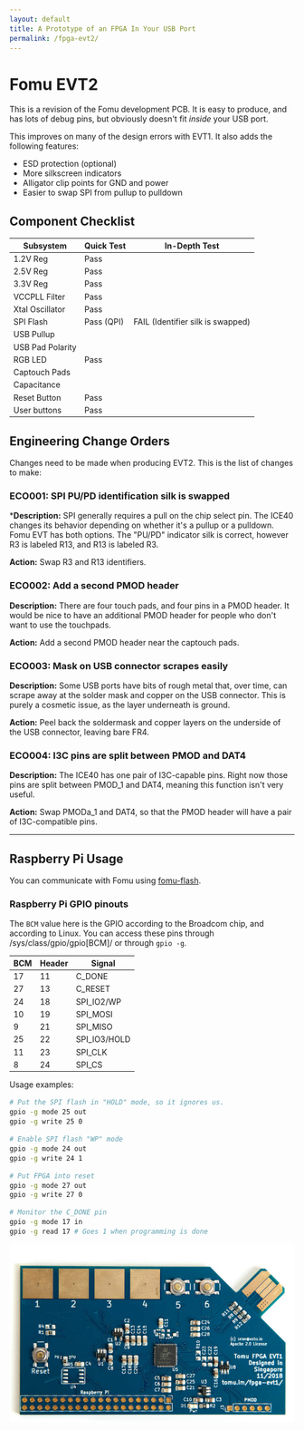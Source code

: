 ```yaml
---
layout: default
title: A Prototype of an FPGA In Your USB Port
permalink: /fpga-evt2/
---
```


<style>
.container {
  max-width: initial;
}
</style>

# Fomu EVT2

This is a revision of the Fomu development PCB.  It is easy to produce, and has lots of debug pins, but obviously doesn't fit _inside_ your USB port.

This improves on many of the design errors with EVT1.  It also adds the following features:

* ESD protection (optional)
* More silkscreen indicators
* Alligator clip points for GND and power
* Easier to swap SPI from pullup to pulldown

## Component Checklist

|Subsystem        | Quick Test | In-Depth Test
|-----------------|------------|--------------
|1.2V Reg         | Pass
|2.5V Reg         | Pass
|3.3V Reg         | Pass 
|VCCPLL Filter    | Pass      
|Xtal Oscillator  | Pass
|SPI Flash        | Pass (QPI) | FAIL (Identifier silk is swapped)
|USB Pullup       | 
|USB Pad Polarity |
|RGB LED          | Pass 
|Captouch Pads    |
|Capacitance      |
|Reset Button     | Pass
|User buttons     | Pass

## Engineering Change Orders

Changes need to be made when producing EVT2.  This is the list of changes to make:

### ECO001: SPI PU/PD identification silk is swapped

***Description:** SPI generally requires a pull on the chip select pin.  The ICE40 changes its behavior depending on whether it's a pullup or a pulldown.  Fomu EVT has both options.  The "PU/PD" indicator silk is correct, however R3 is labeled R13, and R13 is labeled R3.

**Action:** Swap R3 and R13 identifiers.

### ECO002: Add a second PMOD header

**Description:** There are four touch pads, and four pins in a PMOD header. It would be nice to have an additional PMOD header for people who don't want to use the touchpads.

**Action:** Add a second PMOD header near the captouch pads.

### ECO003: Mask on USB connector scrapes easily

**Description:** Some USB ports have bits of rough metal that, over time, can scrape away at the solder mask and copper on the USB connector.  This is purely a cosmetic issue, as the layer underneath is ground.

**Action:** Peel back the soldermask and copper layers on the underside of the USB connector, leaving bare FR4.

### ECO004: I3C pins are split between PMOD and DAT4

**Description:** The ICE40 has one pair of I3C-capable pins.  Right now those pins are split between PMOD_1 and DAT4, meaning this function isn't very useful.

**Action:** Swap PMODa_1 and DAT4, so that the PMOD header will have a pair of I3C-compatible pins.

---

## Raspberry Pi Usage

You can communicate with Fomu using [fomu-flash](https://github.com/im-tomu/fomu-flash).

### Raspberry Pi GPIO pinouts

The `BCM` value here is the GPIO according to the Broadcom chip, and according to Linux.  You can access these pins through /sys/class/gpio/gpio[BCM]/ or through `gpio -g`.

|BCM | Header | Signal
|----|--------|--------
|17  | 11     | C_DONE
|27  | 13     | C_RESET
|24  | 18     | SPI_IO2/WP
|10  | 19     | SPI_MOSI
| 9  | 21     | SPI_MISO
|25  | 22     | SPI_IO3/HOLD
|11  | 23     | SPI_CLK
| 8  | 24     | SPI_CS

Usage examples:

```sh
# Put the SPI flash in "HOLD" mode, so it ignores us.
gpio -g mode 25 out
gpio -g write 25 0
```

```sh
# Enable SPI flash "WP" mode
gpio -g mode 24 out
gpio -g write 24 1
```

```sh
# Put FPGA into reset
gpio -g mode 27 out
gpio -g write 27 0
```

```sh
# Monitor the C_DONE pin
gpio -g mode 17 in
gpio -g read 17 # Goes 1 when programming is done
```

![Fomu EVT1](img/tomu-fpga-evt-1-smaller.jpg)
